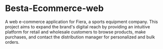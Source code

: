 # Besta-Ecommerce-web
A web e-commerce application for Fiera, a sports equipment company. This project aims to expand the brand's digital reach by providing an intuitive platform for retail and wholesale customers to browse products, make purchases, and contact the distribution manager for personalized and bulk orders.
